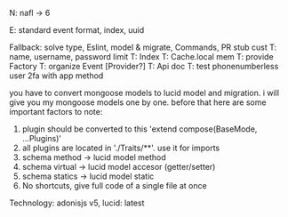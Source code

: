 N: nafl -> 6

E: standard event format, index, uuid

Fallback: solve type, Eslint, model & migrate, Commands, PR stub cust
T: name, username, password limit
T: Index
T: Cache.local mem
T: provide Factory
T: organize Event [Provider?]
T: Api doc
T: test phonenumberless user 2fa with app method




you have to convert mongoose models to lucid model and migration. i will give you my mongoose models
one by one. before that here are some important factors to note:

1. plugin should be converted to this 'extend compose(BaseMode, ...Plugins)'
2. all plugins are located in './Traits/\*\*'. use it for imports
3. schema method -> lucid model method
4. schema virtual -> lucid model accesor (getter/setter)
5. schema statics -> lucid model static
6. No shortcuts, give full code of a single file at once

Technology: adonisjs v5, lucid: latest
